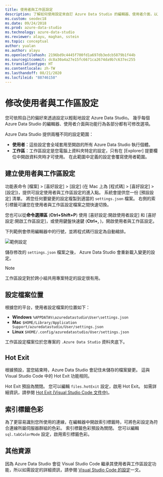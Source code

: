 ```yaml
---
title: 使用者與工作區設定
description: 了解如何使用設定來自訂 Azure Data Studio 的編輯器、使用者介面，以及功能行為，以符合您的喜好設定。
ms.custom: seodec18
ms.date: 09/24/2018
ms.prod: azure-data-studio
ms.technology: azure-data-studio
ms.reviewer: alayu, maghan, sstein
ms.topic: conceptual
author: yualan
ms.author: alayu
ms.openlocfilehash: 2196bd9c4445f700fd1a697db3edcb5879b1f44b
ms.sourcegitcommit: dc8a30a4a27e15fc6671ca2674da9b7c637ec255
ms.translationtype: HT
ms.contentlocale: zh-TW
ms.lasthandoff: 08/21/2020
ms.locfileid: "88746158"
---
```

# <a name="modify-user-and-workspace-settings"></a>修改使用者與工作區設定

您可依照自己的偏好來透過設定以輕鬆地設定 Azure Data Studio。 幾乎每個 Azure Data Studio 的編輯器、使用者介面與功能行為各部分都有可修改選項。

Azure Data Studio 提供兩種不同的設定範圍：

* **使用者**：這些設定會全域套用至開啟的所有 Azure Data Studio 執行個體。
* **工作區**：工作區設定是您電腦上資料夾特定的設定，只有在 [Explorer] 提要欄位中開啟資料夾時才可使用。 在此範圍中定義的設定會覆寫使用者範圍。

## <a name="creating-user-and-workspace-settings"></a>建立使用者與工作區設定

功能表命令 [檔案] > [喜好設定] > [設定] (在 Mac 上為 [程式碼] > [喜好設定] > [設定])，提供可設定使用者與工作區設定的進入點。 系統會提供您一份 [預設設定] 清單。 將您任何要變更的設定複製到適當的 `settings.json` 檔案。 右側的索引標籤可讓您在使用者與工作區設定檔案之間快速切換。

您也可以從**命令選擇區** (**Ctrl+Shift+P**) 使用 [喜好設定:開啟使用者設定] 和 [喜好設定:開啟工作區設定]，或使用鍵盤快速鍵 (**Ctrl+,** )，開啟使用者與工作區設定。

下列範例會停用編輯器中的行號，並將程式碼行設定為自動縮排。

![範例設定](media/settings/sample-settings.png)

儲存修改的 `settings.json` 檔案之後， Azure Data Studio 會重新載入變更的設定。

> [!NOTE] 
> 工作區設定對於跨小組共用專案特定的設定很有用。

## <a name="settings-file-locations"></a>設定檔案位置

根據您的平台，使用者設定檔案的位置如下：

* **Windows** `%APPDATA%\azuredatastudio\User\settings.json`
* **Mac** `$HOME/Library/Application Support/azuredatastudio/User/settings.json`
* **Linux** `$HOME/.config/azuredatastudio/User/settings.json`

工作區設定檔案位於您專案的 `.Azure Data Studio` 資料夾底下。

## <a name="hot-exit"></a>Hot Exit

根據預設，當您結束時，Azure Data Studio 會記住未儲存的檔案變更。 這與 Visual Studio Code 中的 Hot Exit 功能相同。

Hot Exit 預設為關閉。 您可以編輯 `files.hotExit` 設定，啟用 Hot Exit。 如需詳細資訊，請參閱 [Hot Exit (Visual Studio Code 文件中)](https://code.visualstudio.com/docs/editor/codebasics#_hot-exit)。


## <a name="tab-color"></a>索引標籤色彩

為了更容易識別您所使用的連線，在編輯器中開啟索引標籤時，可將色彩設定為符合連線所屬伺服器群組的色彩。 索引標籤色彩預設為關閉。 您可以編輯 `sql.tabColorMode` 設定，啟用索引標籤色彩。

## <a name="additional-resources"></a>其他資源

因為 Azure Data Studio 會從 Visual Studio Code 繼承其使用者與工作區設定功能，所以如需設定的詳細資訊，請參閱 [Visual Studio Code 的設定](https://code.visualstudio.com/docs/getstarted/settings)一文。
